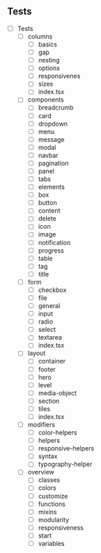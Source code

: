 ## Tests

- [ ] Tests
   - [ ] columns
       * [ ] basics
       * [ ] gap
       * [ ] nesting
       * [ ] options
       * [ ] responsivenes
       * [ ] sizes
       * [ ] index.tsx
   - [ ] components
       * [ ] breadcrumb
       * [ ] card
       * [ ] dropdown
       * [ ] menu
       * [ ] message
       * [ ] modal
       * [ ] navbar
       * [ ] pagination
       * [ ] panel
       * [ ] tabs
       * [ ] elements
       * [ ] box
       * [ ] button
       * [ ] content
       * [ ] delete
       * [ ] icon
       * [ ] image
       * [ ] notification
       * [ ] progress
       * [ ] table
       * [ ] tag
       * [ ] title

   - [ ] form
       * [ ] checkbox
       * [ ] file
       * [ ] general
       * [ ] input
       * [ ] radio
       * [ ] select
       * [ ] textarea
       * [ ] index.tsx
   - [ ] layout
       * [ ] container
       * [ ] footer
       * [ ] hero
       * [ ] level
       * [ ] media-object
       * [ ] section
       * [ ] tiles
       * [ ] index.tsx
   - [ ] modifiers
       * [ ] color-helpers
       * [ ] helpers
       * [ ] responsive-helpers
       * [ ] syntax
       * [ ] typography-helper
   - [ ] overview
       * [ ] classes
       * [ ] colors
       * [ ] customize
       * [ ] functions
       * [ ] mixins
       * [ ] modularity
       * [ ] responsiveness
       * [ ] start
       * [ ] variables